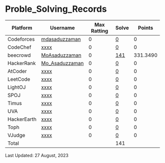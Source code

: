 # Proble_Solving_Records

| Platform | Username | Max Ratting | Solve | Points |
| -- | -------- | ----------- | ----- | --------- |
| Codeforces | [mdasaduzzaman](https://codeforces.com/profile/mdasaduzzaman)| 0 | [0]() | 0 |
| CodeChef | [xxxx]() | 0 | [0]() | 0 |
| beecrowd | [MoAsaduzzaman](https://www.beecrowd.com.br/judge/en/profile/875460) | 0 | [141](https://github.com/MoAsaduzzaman/Probelm_Solving_beecrowd) | 331.3490 |
| HackerRank | [Mo_Asaduzzaman](https://www.hackerrank.com/md35_858) | 0 | [0]() | 0 |
| AtCoder | [xxxx]() | 0 | [0]() | 0 |
| LeetCode | [xxxx]() | 0 | [0]() | 0 |
| LightOJ | [xxxx]() | 0 | [0]() | 0 |
| SPOJ | [xxxx]() | 0 | [0]() | 0 |  
| Timus | [xxxx]() | 0 | [0]() | 0 |
| UVA | [xxxx]() | 0 | [0]() | 0 |
| HackerEarth | [xxxx]() | 0 | [0]() | 0 |
| Toph | [xxxx]() | 0 | [0]() | 0 |
| VJudge | [xxxx]() | 0 | [0]() | 0 |
| Total |  |  | 141 |  |

Last Updated: 27 August, 2023
